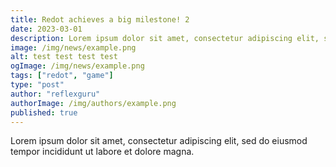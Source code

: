 ```yaml
---
title: Redot achieves a big milestone! 2
date: 2023-03-01
description: Lorem ipsum dolor sit amet, consectetur adipiscing elit, sed do eiusmod tempor incididunt ut labore et dolore magna.
image: /img/news/example.png
alt: test test test test
ogImage: /img/news/example.png
tags: ["redot", "game"]
type: "post"
author: "reflexguru"
authorImage: /img/authors/example.png
published: true
---
```


Lorem ipsum dolor sit amet, consectetur adipiscing elit, sed do eiusmod tempor incididunt ut labore et dolore magna.
